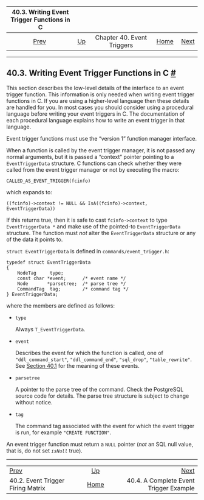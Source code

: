 <!--?xml version="1.0" encoding="UTF-8" standalone="no"?-->

|               40.3. Writing Event Trigger Functions in C               |                                                        |                            |                                                       |                                                                              |
| :--------------------------------------------------------------------: | :----------------------------------------------------- | :------------------------: | ----------------------------------------------------: | ---------------------------------------------------------------------------: |
| [Prev](event-trigger-matrix.html "40.2. Event Trigger Firing Matrix")  | [Up](event-triggers.html "Chapter 40. Event Triggers") | Chapter 40. Event Triggers | [Home](index.html "PostgreSQL 17devel Documentation") |  [Next](event-trigger-example.html "40.4. A Complete Event Trigger Example") |

***

## 40.3. Writing Event Trigger Functions in C [#](#EVENT-TRIGGER-INTERFACE)

[]()

This section describes the low-level details of the interface to an event trigger function. This information is only needed when writing event trigger functions in C. If you are using a higher-level language then these details are handled for you. In most cases you should consider using a procedural language before writing your event triggers in C. The documentation of each procedural language explains how to write an event trigger in that language.

Event trigger functions must use the “version 1” function manager interface.

When a function is called by the event trigger manager, it is not passed any normal arguments, but it is passed a “context” pointer pointing to a `EventTriggerData` structure. C functions can check whether they were called from the event trigger manager or not by executing the macro:

    CALLED_AS_EVENT_TRIGGER(fcinfo)

which expands to:

    ((fcinfo)->context != NULL && IsA((fcinfo)->context, EventTriggerData))

If this returns true, then it is safe to cast `fcinfo->context` to type `EventTriggerData *` and make use of the pointed-to `EventTriggerData` structure. The function must *not* alter the `EventTriggerData` structure or any of the data it points to.

`struct EventTriggerData` is defined in `commands/event_trigger.h`:

    typedef struct EventTriggerData
    {
        NodeTag     type;
        const char *event;      /* event name */
        Node       *parsetree;  /* parse tree */
        CommandTag  tag;        /* command tag */
    } EventTriggerData;

where the members are defined as follows:

*   `type`

    Always `T_EventTriggerData`.

*   `event`

    Describes the event for which the function is called, one of `"ddl_command_start"`, `"ddl_command_end"`, `"sql_drop"`, `"table_rewrite"`. See [Section 40.1](event-trigger-definition.html "40.1. Overview of Event Trigger Behavior") for the meaning of these events.

*   `parsetree`

    A pointer to the parse tree of the command. Check the PostgreSQL source code for details. The parse tree structure is subject to change without notice.

*   `tag`

    The command tag associated with the event for which the event trigger is run, for example `"CREATE FUNCTION"`.

An event trigger function must return a `NULL` pointer (*not* an SQL null value, that is, do not set *`isNull`* true).

***

|                                                                        |                                                        |                                                                              |
| :--------------------------------------------------------------------- | :----------------------------------------------------: | ---------------------------------------------------------------------------: |
| [Prev](event-trigger-matrix.html "40.2. Event Trigger Firing Matrix")  | [Up](event-triggers.html "Chapter 40. Event Triggers") |  [Next](event-trigger-example.html "40.4. A Complete Event Trigger Example") |
| 40.2. Event Trigger Firing Matrix                                      |  [Home](index.html "PostgreSQL 17devel Documentation") |                                       40.4. A Complete Event Trigger Example |
